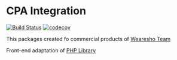 # CPA Integration
[![Build Status](https://travis-ci.org/wearesho-team/cpa-integration-frontend.svg?branch=master)](https://travis-ci.org/wearesho-team/cpa-integration-frontend)
[![codecov](https://codecov.io/gh/wearesho-team/cpa-integration-frontend/branch/master/graph/badge.svg)](https://codecov.io/gh/wearesho-team/cpa-integration-frontend)

This packages created fo commercial products of [Wearesho Team](https://wearesho.com)

Front-end adaptation of [PHP Library](https://github.com/wearesho-team/cpa-integration)